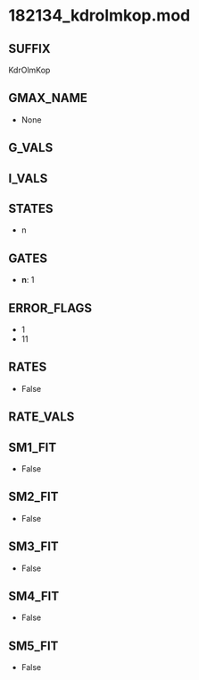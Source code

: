 # 182134_kdrolmkop.mod

## SUFFIX

KdrOlmKop

## GMAX_NAME

- None

## G_VALS


## I_VALS


## STATES

- n

## GATES

- **n**: 1

## ERROR_FLAGS

- 1
- 11

## RATES

- False

## RATE_VALS


## SM1_FIT

- False

## SM2_FIT

- False

## SM3_FIT

- False

## SM4_FIT

- False

## SM5_FIT

- False

